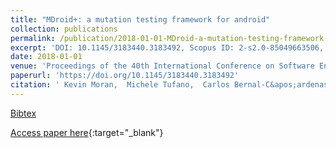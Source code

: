 ```yaml
---
title: "MDroid+: a mutation testing framework for android"
collection: publications
permalink: /publication/2018-01-01-MDroid-a-mutation-testing-framework-for-android
excerpt: 'DOI: 10.1145/3183440.3183492, Scopus ID: 2-s2.0-85049663506, Cited by: 6'
date: 2018-01-01
venue: 'Proceedings of the 40th International Conference on Software Engineering: Companion Proceeedings, ICSE 2018, Gothenburg, Sweden, May 27 - June 03, 2018'
paperurl: 'https://doi.org/10.1145/3183440.3183492'
citation: ' Kevin Moran,  Michele Tufano,  Carlos Bernal-C&apos;ardenas,  Mario V&apos;asquez,  Gabriele Bavota,  Christopher Vendome,  Massimiliano Di Penta,  Denys Poshyvanyk, &quot;MDroid+: a mutation testing framework for android.&quot; Proceedings of the 40th International Conference on Software Engineering: Companion Proceeedings, ICSE 2018, Gothenburg, Sweden, May 27 - June 03, 2018, 2018.'
---
```

[Bibtex](https://dblp.org/rec/bib/conf/icse/MoranTBVBVPP18)

[Access paper here](https://doi.org/10.1145/3183440.3183492){:target="_blank"}
